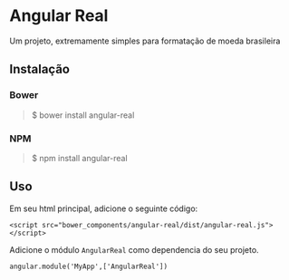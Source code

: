 # Angular Real

Um projeto, extremamente simples para formatação de moeda brasileira

## Instalação
### Bower
> $ bower install angular-real

### NPM
> $ npm install angular-real

## Uso
Em seu html principal, adicione o seguinte código:

``<script src="bower_components/angular-real/dist/angular-real.js"></script>``

Adicione o módulo ``AngularReal`` como dependencia do seu projeto.

``angular.module('MyApp',['AngularReal'])``
